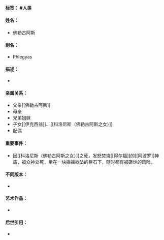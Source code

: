 #### 标签： #人类
#### 姓名：
- 佛勒古阿斯
#### 别名：
- Phlegyas
#### 描述：
- 
#### 亲属关系：
- 父亲[[佛勒古阿斯]]
- 母亲
- 兄弟姐妹
- 子女[[伊克西翁]]、[[科洛尼斯（佛勒古阿斯之女）]]
- 配偶
#### 重要事件：
- 因[[科洛尼斯（佛勒古阿斯之女）]]之死，发怒焚烧[[得尔福]]的[[阿波罗]]神庙，被众神处死，坐在一块摇摇欲坠的巨石下，随时都有被砸烂的风险。
#### 不同版本：
- 
#### 艺术作品：
- 
#### 后世引用：
- 